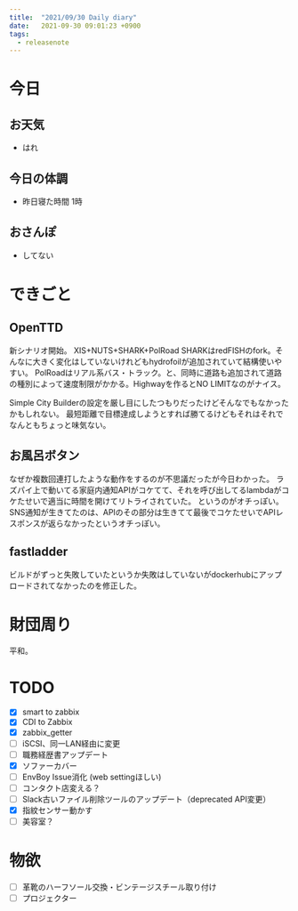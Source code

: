 ```yaml
---
title:  "2021/09/30 Daily diary"
date:   2021-09-30 09:01:23 +0900
tags:
  - releasenote
---
```

# 今日

## お天気

* はれ

## 今日の体調

* 昨日寝た時間 1時

## おさんぽ

* してない

# できごと

## OpenTTD

新シナリオ開始。 XIS+NUTS+SHARK+PolRoad
SHARKはredFISHのfork。そんなに大きく変化はしていないけれどもhydrofoilが追加されていて結構使いやすい。
PolRoadはリアル系バス・トラック。と、同時に道路も追加されて道路の種別によって速度制限がかかる。Highwayを作るとNO LIMITなのがナイス。

Simple City Builderの設定を厳し目にしたつもりだったけどそんなでもなかったかもしれない。
最短距離で目標達成しようとすれば勝てるけどもそれはそれでなんともちょっと味気ない。

## お風呂ボタン

なぜか複数回連打したような動作をするのが不思議だったが今日わかった。
ラズパイ上で動いてる家庭内通知APIがコケてて、それを呼び出してるlambdaがコケたせいで適当に時間を開けてリトライされていた。
というのがオチっぽい。SNS通知が生きてたのは、APIのその部分は生きてて最後でコケたせいでAPIレスポンスが返らなかったというオチっぽい。

## fastladder

ビルドがずっと失敗していたというか失敗はしていないがdockerhubにアップロードされてなかったのを修正した。

# 財団周り

平和。

# TODO 

- [x] smart to zabbix
- [x] CDI to Zabbix
- [x] zabbix_getter
- [ ] iSCSI、同一LAN経由に変更
- [ ] 職務経歴書アップデート
- [x] ソファーカバー
- [ ] EnvBoy Issue消化 (web settingほしい)
- [ ] コンタクト店変える？
- [ ] Slack古いファイル削除ツールのアップデート（deprecated API変更）
- [x] 指紋センサー動かす
- [ ] 美容室？

# 物欲

- [ ] 革靴のハーフソール交換・ビンテージスチール取り付け
- [ ] プロジェクター
